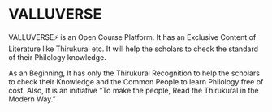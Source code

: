 # VALLUVERSE

VALLUVERSE⚡ is an Open Course Platform. It has an Exclusive Content of Literature like Thirukural etc. It will help the scholars to check the standard of their Philology knowledge.

As an Beginning, It has only the Thirukural Recognition to help the scholars to check their Knowledge and the Common People to learn Philology free of cost. Also, It is an initiative “To make the people, Read the Thirukural in the Modern Way.”
